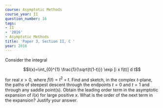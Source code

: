 ```yaml
---
course: Asymptotic Methods
course_year: II
question_number: 16
tags:
- II
- '2016'
- Asymptotic Methods
title: 'Paper 3, Section II, C '
year: 2016
---
```




Consider the integral

$$I(x)=\int_{0}^{1} \frac{1}{\sqrt{t(1-t)}} \exp [i x f(t)] d t$$

for real $x>0$, where $f(t)=t^{2}+t$. Find and sketch, in the complex $t$-plane, the paths of steepest descent through the endpoints $t=0$ and $t=1$ and through any saddle point(s). Obtain the leading order term in the asymptotic expansion of $I(x)$ for large positive $x$. What is the order of the next term in the expansion? Justify your answer.
